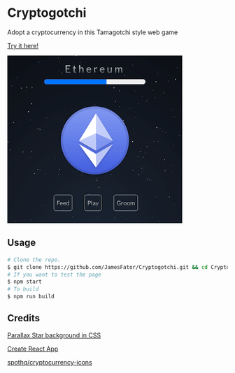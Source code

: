 # Cryptogotchi
Adopt a cryptocurrency in this Tamagotchi style web game

[Try it here!](https://jamesfator.com/cryptogotchi/)

![Screenshot](/cryptogotchi.png)

## Usage
```bash
# Clone the repo.
$ git clone https://github.com/JamesFator/Cryptogotchi.git && cd Cryptogotchi
# If you want to test the page
$ npm start
# To build
$ npm run build
```

## Credits

[Parallax Star background in CSS](https://codepen.io/saransh/pen/BKJun)

[Create React App](https://github.com/facebook/create-react-app)

[spothq/cryptocurrency-icons](https://github.com/spothq/cryptocurrency-icons)
